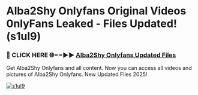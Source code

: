# Alba2Shy Onlyfans Original Videos 0nlyFans Leaked - Files Updated! (s1ul9)

<h3>🔴 CLICK HERE 🌐==►► <a href="https://tinyurl.com/ehrbuxhb" rel="nofollow">Alba2Shy Onlyfans Updated Files</a></h3>

Get Alba2Shy Onlyfans and all content. Now you can access all videos and pictures of Alba2Shy Onlyfans. New Updated Files 2025!

[![s1ul9](https://i.imgur.com/lVYEuWS.gif)](https://tinyurl.com/ehrbuxhb)
